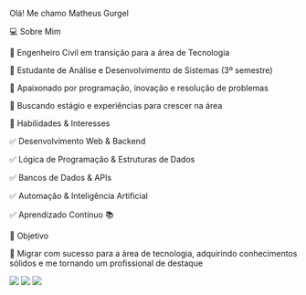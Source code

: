 Olá! Me chamo Matheus Gurgel

💻 Sobre Mim

🔹 Engenheiro Civil em transição para a área de Tecnologia

🔹 Estudante de Análise e Desenvolvimento de Sistemas (3º semestre)

🔹 Apaixonado por programação, inovação e resolução de problemas

🔹 Buscando estágio e experiências para crescer na área

🚀 Habilidades & Interesses

✅ Desenvolvimento Web & Backend

✅ Lógica de Programação & Estruturas de Dados

✅ Bancos de Dados & APIs

✅ Automação & Inteligência Artificial

✅ Aprendizado Contínuo 📚

🎯 Objetivo

📌 Migrar com sucesso para a área de tecnologia, adquirindo conhecimentos sólidos e me tornando um profissional de destaque

<div> 
  <a href="https://www.instagram.com/matheusgurgel88/" target="_blank"><img src="https://img.shields.io/badge/-Instagram-%23E4405F?style=for-the-badge&logo=instagram&logoColor=white" target="_blank"></a> 
  <a href = "https://matheus1999guga@gmail.com"><img src="https://img.shields.io/badge/-Gmail-%23333?style=for-the-badge&logo=gmail&logoColor=white" target="_blank"></a>
  <a href="https://www.linkedin.com/in/matheus-gurgel-565009213" target="_blank"><img src="https://img.shields.io/badge/-LinkedIn-%230077B5?style=for-the-badge&logo=linkedin&logoColor=white" target="_blank"></a> 
  
</div>

